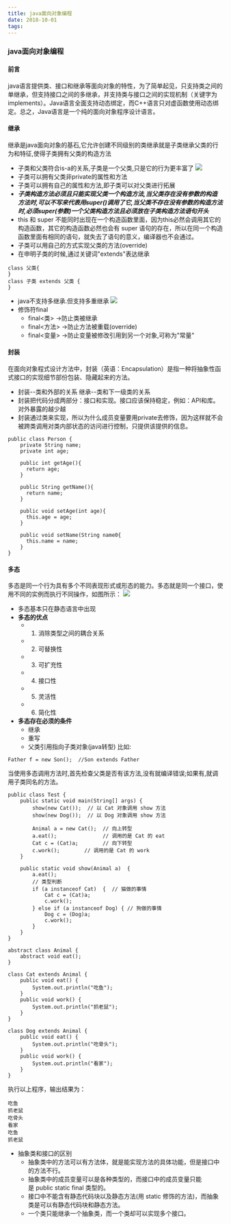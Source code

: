 ```yaml
---
title: java面向对象编程
date: 2018-10-01 
tags:
---
```

### java面向对象编程
#### 前言
java语言提供类、接口和继承等面向对象的特性，为了简单起见，只支持类之间的单继承，但支持接口之间的多继承，并支持类与接口之间的实现机制（关键字为implements）。Java语言全面支持动态绑定，而C++语言只对虚函数使用动态绑定。总之，Java语言是一个纯的面向对象程序设计语言。
<!--more-->
#### 继承
继承是java面向对象的基石,它允许创建不同级别的类继承就是子类继承父类的行为和特征,使得子类拥有父类的构造方法
- 子类和父类符合is-a的关系,子类是一个父类,只是它的行为更丰富了
![](https://i.loli.net/2019/05/01/5cc961face310.jpg)
- 子类可以拥有父类非private的属性和方法
- 子类可以拥有自己的属性和方法,即子类可以对父类进行拓展
- ***子类构造方法必须且只能实现父类一个构造方法,当父类存在没有参数的构造方法时,可以不写来代表用super()调用了它,当父类不存在没有参数的构造方法时,必须super(参数)一个父类构造方法且必须放在子类构造方法语句开头***
- this 和 super 不能同时出现在一个构造函数里面，因为this必然会调用其它的构造函数，其它的构造函数必然也会有 super 语句的存在，所以在同一个构造函数里面有相同的语句，就失去了语句的意义，编译器也不会通过。
- 子类可以用自己的方式实现父类的方法(override)
- 在申明子类的时候,通过关键词"extends"表达继承
```
class 父类{
}
class 子类 extends 父类 {
}
```
- java不支持多继承.但支持多重继承
![](https://i.loli.net/2019/05/01/5cc95fbaa6985.png)
- 修饰符final
  - final<类> ->防止类被继承
  - final<方法> ->防止方法被重载(override)
  - final<变量> ->防止变量被修改引用到另一个对象,可称为"常量"
#### 封装
在面向对象程式设计方法中，封装（英语：Encapsulation）是指一种将抽象性函式接口的实现细节部份包装、隐藏起来的方法。
- 封装--类和外部的关系
继承--类和下一级类的关系
- 封装把代码分成两部分：接口和实现。接口应该保持稳定，例如：API和库。对外暴露的越少越
- 封装通过类来实现，所以为什么成员变量要用private去修饰，因为这样就不会被跨类调用对类内部状态的访问进行控制，只提供该提供的信息。
```
public class Person {
    private String name;
    private int age;
    
    public int getAge(){
      return age;
    }
    
    public String getName(){
      return name;
    }
    
    public void setAge(int age){
      this.age = age;
    }
    
    public void setName(String name0{
      this.name = name;
    }
}
```
#### 多态
多态是同一个行为具有多个不同表现形式或形态的能力。多态就是同一个接口，使用不同的实例而执行不同操作，如图所示：
![](https://i.loli.net/2019/05/01/5cc99fb179674.png)
- 多态基本只在静态语言中出现
- **多态的优点**
  - 1. 消除类型之间的耦合关系
  - 2. 可替换性
  - 3. 可扩充性
  - 4. 接口性
  - 5. 灵活性
  - 6. 简化性
- **多态存在必须的条件**
  - 继承
  - 重写
  - 父类引用指向子类对象(java转型)
比如:
```
Father f = new Son();  //Son extends Father
```
当使用多态调用方法时,首先检查父类是否有该方法,没有就编译错误;如果有,就调用子类同名的方法。
```
public class Test {
    public static void main(String[] args) {
        show(new Cat());  // 以 Cat 对象调用 show 方法
        show(new Dog());  // 以 Dog 对象调用 show 方法

        Animal a = new Cat();  // 向上转型  
        a.eat();               // 调用的是 Cat 的 eat
        Cat c = (Cat)a;        // 向下转型  
        c.work();        // 调用的是 Cat 的 work
    }

    public static void show(Animal a)  {
        a.eat();
        // 类型判断
        if (a instanceof Cat)  {  // 猫做的事情 
            Cat c = (Cat)a;
            c.work();
        } else if (a instanceof Dog) { // 狗做的事情 
            Dog c = (Dog)a;
            c.work();
        }
    }
}

abstract class Animal {
    abstract void eat();
}

class Cat extends Animal {
    public void eat() {
        System.out.println("吃鱼");
    }
    public void work() {
        System.out.println("抓老鼠");
    }
}

class Dog extends Animal {
    public void eat() {
        System.out.println("吃骨头");
    }
    public void work() {
        System.out.println("看家");
    }
}
```
执行以上程序，输出结果为：
```
吃鱼
抓老鼠
吃骨头
看家
吃鱼
抓老鼠
```
- 抽象类和接口的区别
  -  抽象类中的方法可以有方法体，就是能实现方法的具体功能，但是接口中的方法不行。
  -  抽象类中的成员变量可以是各种类型的，而接口中的成员变量只能是 public static final 类型的。
  -  接口中不能含有静态代码块以及静态方法(用 static 修饰的方法)，而抽象类是可以有静态代码块和静态方法。
  -  一个类只能继承一个抽象类，而一个类却可以实现多个接口。













  
